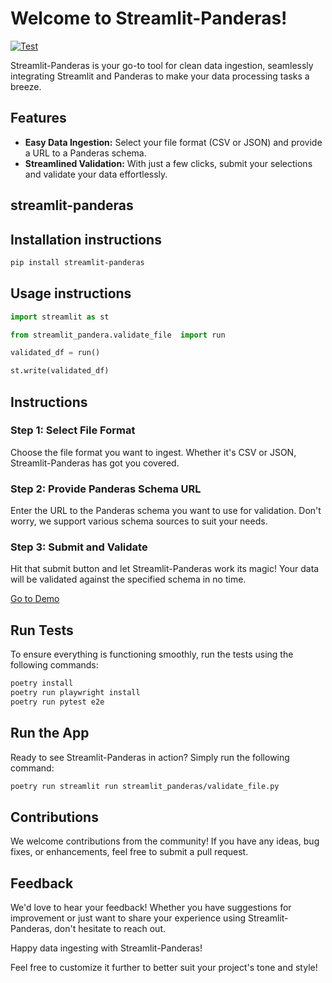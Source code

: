 # Welcome to Streamlit-Panderas!


[![Test](https://github.com/resilientinfrastructure/streamlit-panderas/actions/workflows/e2e.yml/badge.svg)](https://github.com/resilientinfrastructure/streamlit-panderas/actions/workflows/e2e.yml)

Streamlit-Panderas is your go-to tool for clean data ingestion, seamlessly integrating Streamlit and Panderas to make your data processing tasks a breeze.

## Features

- **Easy Data Ingestion:** Select your file format (CSV or JSON) and provide a URL to a Panderas schema.
- **Streamlined Validation:** With just a few clicks, submit your selections and validate your data effortlessly.


## streamlit-panderas

## Installation instructions

```sh
pip install streamlit-panderas
```

## Usage instructions

```python
import streamlit as st

from streamlit_pandera.validate_file  import run

validated_df = run()

st.write(validated_df)
```


## Instructions

### Step 1: Select File Format
Choose the file format you want to ingest. Whether it's CSV or JSON, Streamlit-Panderas has got you covered.

### Step 2: Provide Panderas Schema URL
Enter the URL to the Panderas schema you want to use for validation. Don't worry, we support various schema sources to suit your needs.

### Step 3: Submit and Validate
Hit that submit button and let Streamlit-Panderas work its magic! Your data will be validated against the specified schema in no time.


[Go to Demo](https://youtu.be/9Ry_A9LgrbQ)




## Run Tests
To ensure everything is functioning smoothly, run the tests using the following commands:

```bash
poetry install
poetry run playwright install
poetry run pytest e2e
```

## Run the App
Ready to see Streamlit-Panderas in action? Simply run the following command:

```bash
poetry run streamlit run streamlit_panderas/validate_file.py
```

## Contributions
We welcome contributions from the community! If you have any ideas, bug fixes, or enhancements, feel free to submit a pull request.

## Feedback
We'd love to hear your feedback! Whether you have suggestions for improvement or just want to share your experience using Streamlit-Panderas, don't hesitate to reach out.

Happy data ingesting with Streamlit-Panderas!

Feel free to customize it further to better suit your project's tone and style!